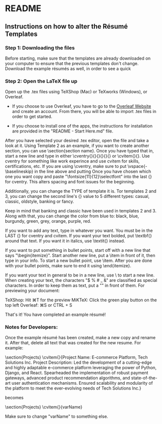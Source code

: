 # README

## Instructions on how to alter the Résumé Templates

### Step 1: Downloading the files
Before starting, make sure that the templates are already downloaded on your computer to ensure that the previous templates don't change. Download the example résumés as well, in order to see a quick 

### Step 2: Open the LaTeX file up
Open up the .tex files using TeXShop (Mac) or TeXworks (Windows), or Overleaf. 
- If you choose to use Overleaf, you have to go to the [Overleaf Website](https://www.overleaf.com) and create an account. From there, you will be able to import .tex files in order to get started.

- If you choose to install one of the apps, the instructions for installation are provided in the "README - Start Here.md" file.

After you have selected your desired .tex editor, open the file and take a look at it. Using Template 2 as an example, if you want to create another section, you can use \section{section name}. Once you have typed that in, start a new line and type in either \cventry{}{}{}{}{}{} or \cvitem{}{}. Use cventry for something like work experince and use cvitem for skills, certifications, etc. If you are using \cventry, make sure to put \vspace{-\baselineskip} in the line above and putting Once you have chosen which one you want copy and paste "\fontsize{11}{12}\selectfont" into the last {} for cventry. This alters spacing and font issues for the beginning.

Additionally, you can change the TYPE of template it is. Tor templates 2 and 3, you can change the second line's {} value to 5 different types: casual, classic, oldstyle, banking or fancy.

Keep in mind that banking and classic have been used in templates 2 and 3. Along with that, you can change the color from blue to: black, blue, burgundy, green, grey, orange, purple, red.

If you want to add any text, type in whatever you want. You must be in the LAST {} for cventry and cvitem. If you want your text bolded, put \textbf{} around that text. If you want it in italics, use \textit{} instead.

If you want to put something in bullet points, start off with a new line that says "\begin{itemize}". Start another new line, put a \item in front of it, then type in your info. To start a new bullet point, use \item. After you are done with your bullet points, make sure to end it using \end{itemize}. 

If you want your text in general to be in a new line, use \\ to start a new line. When creating your text, the characters "$ % # _ &" are classified as special characters. In order to keep them as text, put a "\" in front of them. For previewing your document:

TeXShop: Hit &#8984;T for the preview
MiKTeX: Click the green play button on the top left
Overleaf: &#8984;S or CTRL + S

That's it! You have completed an example résumé!

### Notes for Developers:
Once the example résumé has been created, make a new copy and rename it. After that, delete all text that was created for the new resume. For example:

\section{Projects}
\cvitem{}{Project Name: E-commerce Platform, Tech Solutions Inc.
Project Description: Led the development of a cutting-edge and highly adaptable e-commerce platform leveraging the power of Python, Django, and React. Spearheaded the implementation of robust payment gateways, advanced product recommendation algorithms, and state-of-the-art user authentication mechanisms. Ensured scalability and modularity of the platform to meet the ever-evolving needs of Tech Solutions Inc.}

becomes

\section{Projects}
\cvitem{}{varName}

Make sure to change "varName" to something else.